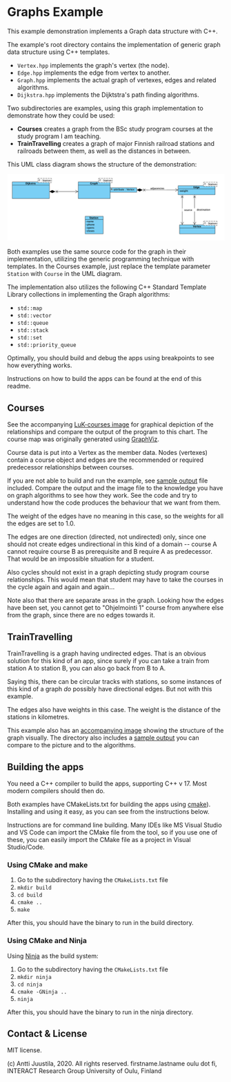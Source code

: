 # Graphs Example

This example demonstration implements a Graph data structure with C++.

The example's root directory contains the implementation of generic graph data structure using C++ templates.

* `Vertex.hpp` implements the graph's vertex (the node). 
* `Edge.hpp` implements the edge from vertex to another.
* `Graph.hpp` implements the actual graph of vertexes, edges and related algorithms.
* `Dijkstra.hpp` implements the Dijktstra's path finding algorithms.

Two subdirectories are examples, using this graph implementation to demonstrate how they could be used:

* **Courses** creates a graph from the BSc study program courses at the study program I am teaching. 
* **TrainTravelling** creates a graph of major Finnish railroad stations and railroads between them, as well as the distances in between.

This UML class diagram shows the structure of the demonstration:
   
![UML class diagram](UML-class-diagram.png)

Both examples use the same source code for the graph in their implementation, utilizing the generic programming technique with templates. In the Courses example, just replace the template parameter `Station` with `Course` in the UML diagram.

The implementation also utilizes the following C++ Standard Template Library collections in implementing the Graph algorithms:

* `std::map`
* `std::vector`
* `std::queue`
* `std::stack`
* `std::set`
* `std::priority_queue`

Optimally, you should build and debug the apps using breakpoints to see how everything works.

Instructions on how to build the apps can be found at the end of this readme.

## Courses

See the accompanying [LuK-courses image](Courses/LuK-courses.png) for graphical depiction of the relationships and compare the output of the program to this chart. The course map was originally generated using [GraphViz](https://github.com/anttijuu/tol-courses-graph).

Course data is put into a Vertex as the member data. Nodes (vertexes) contain a course object and edges are the recommended or required predecessor relationships between courses.   

If you are not able to build and run the example, see [sample output](Courses/example-output.txt) file included. Compare the output and the image file to the knowledge you have on graph algorithms to see how they work. See the code and try to understand how the code produces the behaviour that we want from them.

The weight of the edges have no meaning in this case, so the weights for all the edges are set to 1.0.

The edges are one direction (directed, not undirected) only, since one should not create edges undirectional in this kind of a domain -- course A cannot require course B as prerequisite and B require A as predecessor. That would be an impossible situation for a student.

Also cycles should not exist in a graph depicting study program course relationships. This would mean that student may have to take the courses in the cycle again and again and again...

Note also that there are separate areas in the graph. Looking how the edges have been set, you cannot get to "Ohjelmointi 1" course from anywhere else from the graph, since there are no edges towards it.

## TrainTravelling

TrainTravelling is a graph having undirected edges. That is an obvious solution for this kind of an app, since surely if you can take a train from station A to station B, you can also go back from B to A. 

Saying this, there can be circular tracks with stations, so some instances of this kind of a graph *do* possibly have directional edges. But not with this example.

The edges also have weights in this case. The weight is the distance of the stations in kilometres.

This example also has an [accompanying image](TrainTravelling/TrainMap.png) showing the structure of the graph visually. The directory also includes a [sample output](TrainTravelling/example-output.txt) you can compare to the picture and to the algorithms.

## Building the apps

You need a C++ compiler to build the apps, supporting C++ v 17. Most modern compilers should then do.

Both examples have CMakeLists.txt for building the apps  using [cmake](https://www.cmake.org)). Installing and using it easy,  as you can see from the instructions below.

Instructions are for command line building. Many IDEs like MS Visual Studio and VS Code can import the CMake file from the tool, so if you use one of these, you can easily import the CMake file as a project in Visual Studio/Code.

### Using CMake and make

1. Go to the subdirectory having the `CMakeLists.txt` file
2. `mkdir build`
3. `cd build`
4. `cmake ..`
5. `make`

After this, you should have the binary to run in the build directory.

### Using CMake and Ninja

Using [Ninja](https://ninja-build.org) as the build system:

1. Go to the subdirectory having the `CMakeLists.txt` file
2. `mkdir ninja`
3. `cd ninja`
4. `cmake -GNinja ..`
5. `ninja`

After this, you should have the binary to run in the ninja directory.

## Contact & License

MIT license.

(c) Antti Juustila, 2020. All rights reserved.
firstname.lastname <at> oulu dot fi, INTERACT Research Group
University of Oulu, Finland
